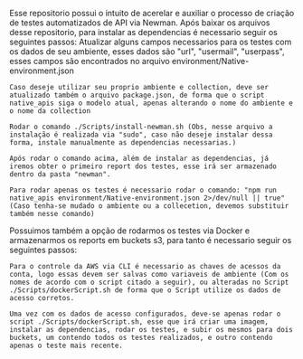 Esse repositorio possui o intuito de acerelar e auxiliar o processo de criação de testes automatizados de API via Newman.
Após baixar os arquivos desse repositorio, para instalar as dependencias é necessario seguir os seguintes passos:
    Atualizar alguns campos necessarios para os testes com os dados de seu ambiente, esses dados são "url", "usermail", "userpass", esses campos são encontrados no arquivo environment/Native-environment.json

    Caso deseje utilizar seu proprio ambiente e collection, deve ser atualizado também o arquivo package.json, de forma que o script native_apis siga o modelo atual, apenas alterando o nome do ambiente e o nome da collection 

    Rodar o comando ./Scripts/install-newman.sh (Obs, nesse arquivo a instalação é realizada via "sudo", caso não deseje instalar dessa forma, instale manualmente as dependencias necessarias.)
    
    Após rodar o comando acima, além de instalar as dependencias, já iremos obter o primeiro report dos testes, esse irá ser armazenado dentro da pasta "newman".

    Para rodar apenas os testes é necessario rodar o comando: "npm run native_apis environment/Native-environment.json 2>/dev/null || true" (Caso tenha-se mudado o ambiente ou a collecetion, devemos substituir também nesse comando)

Possuimos também a opção de rodarmos os testes via Docker e armazenarmos os reports em buckets s3, para tanto é necessario seguir os seguintes passos:

    Para o controle da AWS via CLI é necessario as chaves de acessos da conta, logo essas devem ser salvas como variaveis de ambiente (Com os nomes de acordo com o script citado a seguir), ou alteradas no Script ./Scripts/dockerScript.sh de forma que o Script utilize os dados de acesso corretos.
    
    Uma vez com os dados de acesso configurados, deve-se apenas rodar o script ./Scripts/dockerScript.sh, esse que irá criar uma imagem, instalar as dependencias, rodar os testes, e subir os mesmos para dois buckets, um contendo todos os testes realizados, e outro contendo apenas o teste mais recente.
